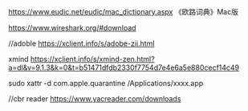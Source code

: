 https://www.eudic.net/eudic/mac_dictionary.aspx
《欧路词典》Mac版 

https://www.wireshark.org/#download

//adoble
https://xclient.info/s/adobe-zii.html

xmind
https://xclient.info/s/xmind-zen.html?a=dl&v=9.1.3&k=0&t=b51471dfdb2330f7754d7e4e6a5e880cecf14c49


sudo xattr -d com.apple.quarantine /Applications/xxxx.app

//cbr reader
https://www.yacreader.com/downloads
